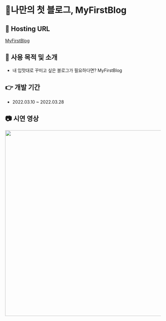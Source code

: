 # 💸나만의 첫 블로그, MyFirstBlog

## 🚀 Hosting URL

[MyFirstBlog](https://gueit214.github.io/project1_myblog/)

## 🎈 사용 목적 및 소개

- 내 입맛대로 꾸미고 싶은 블로그가 필요하다면? MyFirstBlog

## 👉 개발 기간

- 2022.03.10 ~ 2022.03.28

## 📷 시연 영상

<img src="https://user-images.githubusercontent.com/62178788/206398905-3f5f321e-344e-4a50-ab87-7c500ec47165.gif" width="600px">
